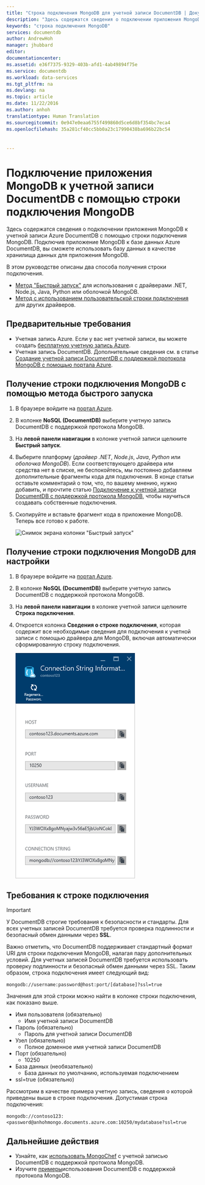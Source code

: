 ```yaml
---
title: "Строка подключения MongoDB для учетной записи DocumentDB | Документация Майкрософт"
description: "Здесь содержатся сведения о подключении приложения MongoDB к учетной записи Azure DocumentDB с помощью строки подключения MongoDB."
keywords: "строка подключения MongoDB"
services: documentdb
author: AndrewHoh
manager: jhubbard
editor: 
documentationcenter: 
ms.assetid: e36f7375-9329-403b-afd1-4ab49894f75e
ms.service: documentdb
ms.workload: data-services
ms.tgt_pltfrm: na
ms.devlang: na
ms.topic: article
ms.date: 11/22/2016
ms.author: anhoh
translationtype: Human Translation
ms.sourcegitcommit: 0e947e0eaa6755f499860d5ce6d8bf354bc7eca4
ms.openlocfilehash: 35a281cf40cc5bb0a23c17990438ba696b22bc54


---
```


# <a name="connect-a-mongodb-app-to-an-documentdb-account-using-a-mongodb-connection-string"></a>Подключение приложения MongoDB к учетной записи DocumentDB с помощью строки подключения MongoDB
Здесь содержатся сведения о подключении приложения MongoDB к учетной записи Azure DocumentDB с помощью строки подключения MongoDB. Подключив приложение MongoDB к базе данных Azure DocumentDB, вы сможете использовать базу данных в качестве хранилища данных для приложения MongoDB. 

В этом руководстве описаны два способа получения строки подключения.

- [Метод "Быстрый запуск"](#QuickStartConnection) для использования с драйверами .NET, Node.js, Java, Python или оболочкой MongoDB.
- [Метод с использованием пользовательской строки подключения](#GetCustomConnection) для других драйверов.

## <a name="prerequisites"></a>Предварительные требования

- Учетная запись Azure. Если у вас нет учетной записи, вы можете создать [бесплатную учетную запись Azure](https://azure.microsoft.com/free/). 
- Учетная запись DocumentDB. Дополнительные сведения см. в статье [Создание учетной записи DocumentDB с поддержкой протокола MongoDB с помощью портала Azure](documentdb-create-mongodb-account.md).

## <a name="a-idquickstartconnectionaget-the-mongodb-connection-string-using-the-quick-start"></a><a id="QuickStartConnection"></a>Получение строки подключения MongoDB с помощью метода быстрого запуска
1. В браузере войдите на [портал Azure](https://portal.azure.com).
2. В колонке **NoSQL (DocumentDB)** выберите учетную запись DocumentDB с поддержкой протокола MongoDB. 
3. На **левой панели навигации** в колонке учетной записи щелкните **Быстрый запуск**. 
4. Выберите платформу (*драйвер .NET*, *Node.js*, *Java*, *Python* или *оболочка MongoDB*). Если соответствующего драйвера или средства нет в списке, не беспокойтесь, мы постоянно добавляем дополнительные фрагменты кода для подключения. В конце статьи оставьте комментарий о том, что, по вашему мнению, нужно добавить, и прочтите статью [Подключение к учетной записи DocumentDB с поддержкой протокола MongoDB](#GetCustomConnection), чтобы научиться создавать собственные подключения.
5. Скопируйте и вставьте фрагмент кода в приложение MongoDB. Теперь все готово к работе.

    ![Снимок экрана колонки "Быстрый запуск"](./media/documentdb-connect-mongodb-account/QuickStartBlade.png)

## <a name="a-idgetcustomconnectiona-get-the-mongodb-connection-string-to-customize"></a><a id="GetCustomConnection"></a> Получение строки подключения MongoDB для настройки
1. В браузере войдите на [портал Azure](https://portal.azure.com).
2. В колонке **NoSQL (DocumentDB)** выберите учетную запись DocumentDB с поддержкой протокола MongoDB. 
3. На **левой панели навигации** в колонке учетной записи щелкните **Строка подключения**. 
4. Откроется колонка **Сведения о строке подключения**, которая содержит все необходимые сведения для подключения к учетной записи с помощью драйвера для MongoDB, включая автоматически сформированную строку подключения.

    ![Снимок экрана, колонка строки подключения](./media/documentdb-connect-mongodb-account/ConnectionStringBlade.png)

## <a name="connection-string-requirements"></a>Требования к строке подключения
> [!Important]
> У DocumentDB строгие требования к безопасности и стандарты. Для всех учетных записей DocumentDB требуется проверка подлинности и безопасный обмен данными через **SSL**.
>
>

Важно отметить, что DocumentDB поддерживает стандартный формат URI для строки подключения MongoDB, налагая пару дополнительных условий. Для учетных записей DocumentDB требуется использовать проверку подлинности и безопасный обмен данными через SSL.  Таким образом, строка подключения имеет следующий вид:

    mongodb://username:password@host:port/[database]?ssl=true

Значения для этой строки можно найти в колонке строки подключения, как показано выше.

* Имя пользователя (обязательно)
  * Имя учетной записи DocumentDB
* Пароль (обязательно)
  * Пароль для учетной записи DocumentDB
* Узел (обязательно)
  * Полное доменное имя учетной записи DocumentDB
* Порт (обязательно)
  * 10250
* База данных (необязательно)
  * База данных по умолчанию, используемая подключением
* ssl=true (обязательно)

Рассмотрим в качестве примера учетную запись, сведения о которой приведены выше в строке подключения.  Допустимая строка подключения:

    mongodb://contoso123:<password@anhohmongo.documents.azure.com:10250/mydatabase?ssl=true

## <a name="next-steps"></a>Дальнейшие действия
* Узнайте, как [использовать MongoChef](documentdb-mongodb-mongochef.md) с учетной записью DocumentDB с поддержкой протокола MongoDB.
* Изучите [примеры](documentdb-mongodb-samples.md)использования DocumentDB с поддержкой протокола MongoDB.



<!--HONumber=Nov16_HO4-->


